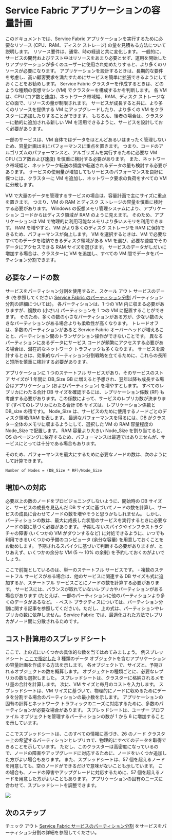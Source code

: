 <properties
   pageTitle="Service Fabric アプリの容量計画 | Microsoft Azure"
   description="Service Fabric アプリケーションに必要なコンピューティング ノードの数を特定する方法について説明します。"
   services="service-fabric"
   documentationCenter=".net"
   authors="mani-ramaswamy"
   manager="coreysa"
   editor=""/>

<tags
   ms.service="service-fabric"
   ms.devlang="dotnet"
   ms.topic="article"
   ms.tgt_pltfrm="NA"
   ms.workload="NA"
   ms.date="11/12/2015"
   ms.author="subramar"/>


# Service Fabric アプリケーションの容量計画


このドキュメントでは、Service Fabric アプリケーションを実行するために必要なリソース (CPU、RAM、ディスク ストレージ) の量を見積もる方法について説明します。 リソース要件は、通常、時の経過と共に変化します。 一般的に、サービスの開発およびテスト中はリソースをあまり必要とせず、運用を開始したりアプリケーションが多くのユーザーに使用され始めたりすると、より多くのリソースが必要になります。 アプリケーションを設計するときは、長期的な要件を考慮し、高い顧客要求を満たすためにサービスを簡単に拡張できるようにしておくことをお勧めします。 Service Fabric クラスターを作成するときは、どのような種類の仮想マシン (VM) でクラスターを構成するかを判断します。 各 VM は、CPU (コア数と速度)、ネットワーク帯域幅、RAM、ディスク ストレージなどの面で、リソースの量が制限されます。 サービスが成長すると共に、より多くのリソースを提供する VM にアップグレードしたり、より多くの VM をクラスターに追加したりすることができます。 もちろん、後者の場合は、クラスターに動的に追加される新しい VM を活用できるように、サービスを設計しておく必要があります。

一部のサービスは、VM 自体ではデータをほとんどあるいはまったく管理しないため、容量計画は主にパフォーマンスに重点を置きます。 つまり、コードのアルゴリズムのパフォーマンスと、アルゴリズムを実行するために必要な VM CPU (コア数および速度) を慎重に検討する必要があります。 また、ネットワーク帯域幅と、ネットワーク転送の頻度や転送されるデータの量も検討する必要があります。 サービスの使用量が増加してもサービスのパフォーマンスを良好に保つには、クラスターに VM を追加し、ネットワーク要求の負荷をすべての VM に分散します。

VM で大量のデータを管理するサービスの場合は、容量計画で主にサイズに重点を置きます。 つまり、VM の RAM とディスク ストレージの容量を慎重に検討する必要があります。 Windows の仮想メモリ管理システムにより、アプリケーション コードからはディスク領域が RAM のように見えます。 そのため、アプリケーションは VM で物理的に利用可能なメモリより多いメモリを利用できます。 RAM を増やすと、VM がより多くのディスク ストレージを RAM に保持できるため、パフォーマンスが向上します。 VM を選択するときは、VM で必要なすべてのデータを格納できるディスク領域がある VM を選び、必要な速度でそのデータにアクセスできる RAM サイズを選びます。 サービスのデータがしだいに増加する場合は、クラスターに VM を追加し、すべての VM 間でデータをパーティション分割できます。

## 必要なノードの数

サービスをパーティション分割を使用すると、スケール アウト サービスのデータ (を参照してください [Service Fabric のパーティション分割](service-fabric-concepts-partitioning.md) パーティション分割の詳細については)。 各パーティションは、1 つの VM 内に収まる必要がありますが、複数の (小さい) パーティションを 1 つの VM に配置することができます。 そのため、多くの数の小さなパーティションがある方が、少ない数の大きなパーティションがある場合よりも柔軟性が高くなります。 トレードオフは、多数のパーティションがあると Service Fabric オーバーヘッドが増えることと、パーティション間のトランザクション操作ができないことです。 異なるパーティションにあるデータにサービス コードが頻繁にアクセスする必要がある場合は、潜在的なネットワーク トラフィックも多くなります。 サービスを設計するときは、効果的なパーティション分割戦略を立てるために、これらの長所と短所を慎重に検討する必要があります。

アプリケーションに 1 つのステートフル サービスがあり、そのサービスのストア サイズが 1 年間に DB_Size GB に増えると予想され、翌年以降も成長する場合はアプリケーション (およびパーティション) を増やすとします。  すべてのレプリカにわたる合計 DB サイズを確認するには、レプリケーション係数 (RF) も考慮する必要があります。この係数によって、サービスのレプリカ数が決まります (すべてのレプリカにわたる合計 DB サイズは、レプリケーション係数と DB_size の積です)。  Node_Size は、サービスのために使用するノードごとのディスク領域/RAM を表します。 最適なパフォーマンスを得るには、DB がクラスター全体のメモリに収まるようにして、選択した VM の RAM 容量程度の Node_Size で配置します。 RAM 容量より大きい Node_Size を割り当てると、OS のページングに依存するため、パフォーマンスは最適ではありませんが、サービスにとっては十分である場合もあります。

そのため、パフォーマンスを最大にするために必要なノードの数は、次のようにして計算できます。

```
Number of Nodes = (DB_Size * RF)/Node_Size

```


## 増加への対応

必要以上の数のノードをプロビジョニングしないように、開始時の DB サイズと、サービスの成長を見込んだ DB サイズに基づいてノードの数を計算し、サービスの成長に合わせてノードの数を増やそうと思うかもしれません。 しかし、パーティションの数は、最大に成長した状態のサービスを実行するときに必要なノードの数に基づく必要があります。
予期しないスパイクやインフラストラクチャの障害 (いくつかの VM がダウンするなど) に対処できるように、いつでも利用できるいくつかの予備のコンピュータ (余分な容量) を用意しておくことをお勧めします。  予期されるスパイクに基づいて判断する必要がありますが、とりあえず、いくつかの余分な VM (5 ～ 10% の余剰) を予約しておくのがよいでしょう。

ここで前提としているのは、単一のステートフル サービスです。 - 複数のステートフル サービスがある場合は、他のサービスに関連する DB サイズも式に追加するか、ステートフル サービスごとにノードの数を計算する必要があります。  サービスには、バランスが取れていないレプリカやパーティションがある場合があります (たとえば、一部のパーティションに他のパーティションより多くのデータがあるなど。 - ベスト プラクティスについては、パーティション分割に関する記事を参照してください)。ただし、上の式は、パーティションやレプリカの数に依存しません。Service Fabric では、最適化された方法でレプリカがノード間に分散されるためです。 


## コスト計算用のスプレッドシート

ここで、上の式にいくつかの具体的な数を当てはめてみましょう。 例スプレッドシート [ここで指定した](https://servicefabricsdkstorage.blob.core.windows.net/publicrelease/SF%20VM%20Cost%20calculator-NEW.xlsx) 3 種類のデータ オブジェクトを含むアプリケーションの容量計画を作成する方法を示します。 各オブジェクトで、サイズと、予期されるオブジェクトの数を概算します。 オブジェクトの種類ごとに、必要なレプリカの数も選択しました。 スプレッドシートは、クラスターに格納されるメモリ量の合計を計算します。 次に、VM サイズと毎月のコストを入力します。 スプレッドシートは、VM サイズに基づいて、物理的にノードに収めるためにデータを分割する場合のパーティションの最小数を示します。 アプリケーションの固有の計算とネットワーク トラフィックのニーズに対応するために、多数のパーティションが必要な場合があります。 スプレッドシートは、ユーザー プロファイル オブジェクトを管理するパーティションの数が 1 から 6 に増加することを示しています。 

ここでスプレッドシートは、このすべての情報に基づき、26 のノード クラスター上の希望するパーティションとレプリカで、物理的にすべてのデータを取得できることを示しています。 ただし、このクラスターは高密度になっているので、ノードの障害やアップグレードに対応するために、ノードをいくつか追加した方がよい場合もあります。 また、スプレッドシートは、57 個を超えるノードを用意しても、空のノードができるだけで意味がないことも示しています。 この場合も、ノードの障害やアップグレードに対応するために、57 個を超えるノードを用意した方がよいこともあります。 アプリケーションの固有のニーズに合わせて、スプレッドシートを調整できます。   

![][Image1]



## 次のステップ

チェック アウト [Service Fabric サービスのパーティション分割][10] をサービスをパーティション分割の詳細を参照してください。



<!--Image references-->
[Image1]: ./media/SF-Cost.png

<!--Link references--In actual articles, you only need a single period before the slash-->
[10]: service-fabric-concepts-partitioning.md



